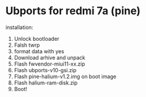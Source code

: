 # Ubports for redmi 7a (pine)
  installation:
  1) Unlock bootloader
  2) Falsh twrp
  3) format data with yes
  4) Download arhive and unpack
  5) Flash fwvendor-miui11-xx.zip
  6) Flash ubports-v10-gsi.zip
  7) Flash pine-halium-v1.2.img on boot image
  8) Flash halium-ram-disk.zip
  9) Boot!

